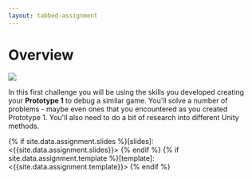 ```yaml
---
layout: tabbed-assignment
---
```


# Overview

<img class="overview-image" src="https://connect-prd-cdn.unity.com/20190516/learn/images/e62b3d0d-f8b5-4e1d-acfc-205e42066ea0_c11080pBanner.png">

In this first challenge you will be using the skills you developed creating your **Prototype 1** to debug a similar game. You'll solve a number of problems - maybe even ones that you encountered as you created Prototype 1. You'll also need to do a bit of research into different Unity methods.

<!-- Don't edit links here, change them in _data/assignment.yml instead, -->

{% if site.data.assignment.slides   %}[slides]:   <{{site.data.assignment.slides}}>   {% endif %}
{% if site.data.assignment.template %}[template]: <{{site.data.assignment.template}}> {% endif %}
